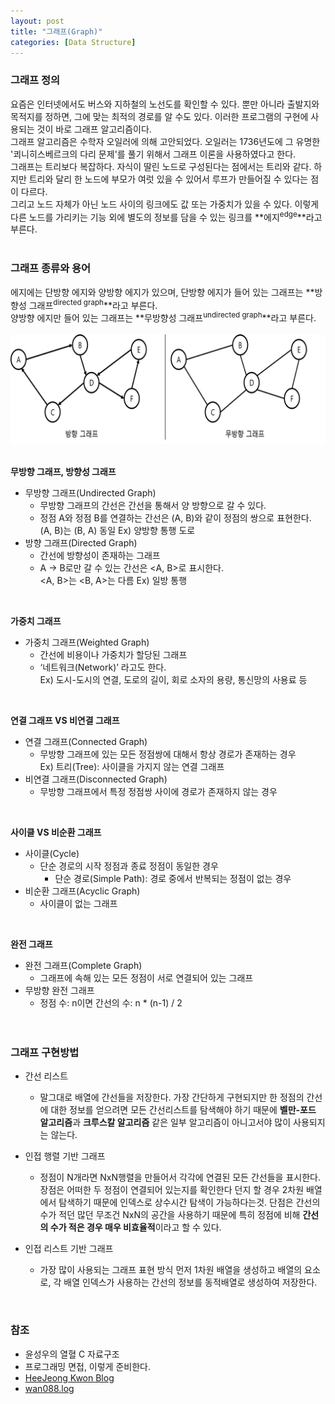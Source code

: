 ```yaml
---
layout: post
title: "그래프(Graph)"
categories: [Data Structure]
---
```


### 그래프 정의

요즘은 인터넷에서도 버스와 지하철의 노선도를 확인할 수 있다. 뿐만 아니라 출발지와 목적지를 정하면, 그에 맞는 최적의 경로를 
알 수도 있다. 이러한 프로그램의 구현에 사용되는 것이 바로 그래프 알고리즘이다.   
그래프 알고리즘은 수학자 오일러에 의해 고안되었다. 오일러는 1736년도에 그 유명한 '쾨니히스베르크의 다리 문제'를 풀기 위해서 
그래프 이론을 사용하였다고 한다.   
그래프는 트리보다 복잡하다. 자식이 딸린 노드로 구성된다는 점에서는 트리와 같다. 하지만 트리와 달리 한 노드에 부모가 여럿 있을 
수 있어서 루프가 만들어질 수 있다는 점이 다르다.   
그리고 노드 자체가 아닌 노드 사이의 링크에도 값 또는 가중치가 있을 수 있다. 이렇게 다른 노드를 가리키는 기능 외에 별도의 정보를 
담을 수 있는 링크를 **에지<sup>edge</sup>**라고 부른다.  
<br> 

### 그래프 종류와 용어

에지에는 단방향 에지와 양방향 에지가 있으며, 단방향 에지가 들어 있는 그래프는 **방향성 그래프<sup>directed graph</sup>**라고 부른다.   
양방향 에지만 들어 있는 그래프는 **무방향성 그래프<sup>undirected graph</sup>**라고 부른다.   
<br>
<img src="/assets/images/data-structure/graph/graph.png" class="align-center" alt="방향성 그래프">   
<br>

**무방향 그래프, 방향성 그래프**
- 무방향 그래프(Undirected Graph)
  - 무방향 그래프의 간선은 간선을 통해서 양 방향으로 갈 수 있다.
  - 정점 A와 정점 B를 연결하는 간선은 (A, B)와 같이 정점의 쌍으로 표현한다.   
  (A, B)는 (B, A) 동일 Ex) 양방향 통행 도로
- 방향 그래프(Directed Graph)
  - 간선에 방향성이 존재하는 그래프
  - A -> B로만 갈 수 있는 간선은 <A, B>로 표시한다.   
   <A, B>는 <B, A>는 다름 Ex) 일방 통행   
<br>

**가중치 그래프**
- 가중치 그래프(Weighted Graph)
  - 간선에 비용이나 가중치가 할당된 그래프
  - ‘네트워크(Network)’ 라고도 한다.  
   Ex) 도시-도시의 연결, 도로의 길이, 회로 소자의 용량, 통신망의 사용료 등   
<br>

**연결 그래프 VS 비연결 그래프**
- 연결 그래프(Connected Graph)
  - 무방향 그래프에 있는 모든 정점쌍에 대해서 항상 경로가 존재하는 경우  
   Ex) 트리(Tree): 사이클을 가지지 않는 연결 그래프
- 비연결 그래프(Disconnected Graph)
  - 무방향 그래프에서 특정 정점쌍 사이에 경로가 존재하지 않는 경우   
<br>

**사이클 VS 비순환 그래프**
- 사이클(Cycle)
  -  단순 경로의 시작 정점과 종료 정점이 동일한 경우
     - 단순 경로(Simple Path): 경로 중에서 반복되는 정점이 없는 경우
- 비순환 그래프(Acyclic Graph)
  - 사이클이 없는 그래프  
<br>

**완전 그래프**
- 완전 그래프(Complete Graph)
  - 그래프에 속해 있는 모든 정점이 서로 연결되어 있는 그래프
- 무방향 완전 그래프
  - 정점 수: n이면 간선의 수: n * (n-1) / 2   
<br><br>

### 그래프 구현방법
- 간선 리스트
  - 말그대로 배열에 간선들을 저장한다. 가장 간단하게 구현되지만 한 정점의 간선에 대한 정보를 얻으려면 모든 간선리스트를 탐색해야 하기 때문에 **벨만-포드 알고리즘**과 **크루스칼 알고리즘** 같은 일부 알고리즘이 아니고서야 많이 사용되지는 않는다.

- 인접 행렬 기반 그래프
  - 정점이 N개라면 NxN행렬을 만들어서 각각에 연결된 모든 간선들을 표시한다. 장점은 어떠한 두 정점이 연결되어 있는지를 확인한다 던지 할 경우 2차원 배열에서 탐색하기 때문에 인덱스로 상수시간 탐색이 가능하다는것. 단점은 간선의 수가 적던 많던 무조건 NxN의 공간을 사용하기 때문에 특히 정점에 비해 **간선의 수가 적은 경우 매우 비효율적**이라고 할 수 있다.

- 인접 리스트 기반 그래프
  - 가장 많이 사용되는 그래프 표현 방식 먼저 1차원 배열을 생성하고 배열의 요소로, 각 배열 인덱스가 사용하는 간선의 정보를 동적배열로 생성하여 저장한다.   
<br>

### 참조
- 윤성우의 열혈 C 자료구조
- 프로그래밍 면접, 이렇게 준비한다.
- [HeeJeong Kwon Blog](https://gmlwjd9405.github.io/2018/08/13/data-structure-graph.html)
- [wan088.log](https://velog.io/@wan088/%EA%B7%B8%EB%9E%98%ED%94%84-%EC%95%8C%EA%B3%A0%EB%A6%AC%EC%A6%98-%EC%A0%95%EB%A6%AC)